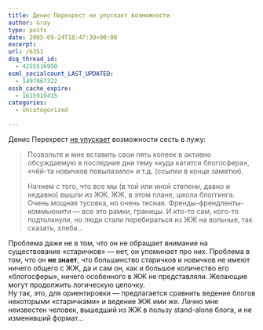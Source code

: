 ```yaml
---
title: Денис Перехрест не упускает возможности
author: Gray
type: posts
date: 2005-09-24T18:47:39+00:00
excerpt:
url: /6351
dsq_thread_id:
  - 4255516950
esml_socialcount_LAST_UPDATED:
  - 1497067322
essb_cache_expire:
  - 1615919415
categories:
  - Uncategorized

---
```








Денис Перехрест <a href="http://inforedesign.com/2005/09/21/oskolki/" target="_blank">не упускает</a> возможности сесть в лужу:

> Позвольте и мне вставить свои пять копеек в активно обсуждаемую в последние дни тему &laquo;куда катится блогосфера&raquo;, &laquo;чёй-та новичков повылазило&raquo; и т.д. (ссылки в конце заметки).
> 
> Начнем с того, что все мы (в той или иной степени, давно и недавно) вышли из ЖЖ. ЖЖ, в этом плане, школа блоггинга. Очень мощная тусовка, но очень тесная. Френды-френдленты-коммьюнити &#8212; все это рамки, границы. И кто-то сам, кого-то подтолкнули, но люди стали перебираться из ЖЖ на вольные, так сказать, хлеба&#8230;

Проблема даже не в том, что он не обращает внимание на существование &#171;старичков&#187; &#8212; нет, он упоминает про них. Проблема в том, что он **не знает**, что большинство старичков и новичков не имеют ничего общего с ЖЖ, да и сам он, как и большое количество его &#171;блогосферы&#187;, ничего особенного в ЖЖ не представляли. Желающие могут продолжить логическую цепочку.  
Ну так, это, для ориентировки &#8212; предлагается сравнить ведение блогов некоторыми &#171;старичками&#187; и ведение ЖЖ ими же. Лично мне неизвестен человек, вышедший из ЖЖ в пользу stand-alone блога, и не изменивший формат&#8230;